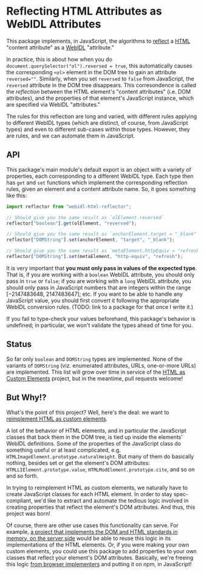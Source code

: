 # Reflecting HTML Attributes as WebIDL Attributes

This package implements, in JavaScript, the algorithms to [reflect](http://www.whatwg.org/specs/web-apps/current-work/multipage/infrastructure.html#reflect) a [HTML](http://www.whatwg.org/specs/web-apps/current-work/multipage/) "content attribute" as a [WebIDL](http://heycam.github.io/webidl/) "attribute."

In practice, this is about how when you do `document.querySelector("ol").reversed = true`, this automatically causes the corresponding `<ol>` element in the DOM tree to gain an attribute `reversed=""`. Similarly, when you set `reversed` to `false` from JavaScript, the `reversed` attribute in the DOM tree disappears. This corresondence is called the _reflection_ between the HTML element's "content attributes" (i.e. DOM attributes), and the properties of that element's JavaScript instance, which are specified via WebIDL "attributes."

The rules for this reflection are long and varied, with different rules applying to different WebIDL types (which are distinct, of course, from JavaScript types) and even to different sub-cases within those types. However, they are rules, and we can automate them in JavaScript.

## API

This package's main module's default export is an object with a variety of properties, each corresponding to a different WebIDL type. Each type then has `get` and `set` functions which implement the corresponding reflection rules, given an element and a content attribute name. So, it goes something like this:

```js
import reflector from "webidl-html-reflector";

// Should give you the same result as `olElement.reversed`
reflector["boolean"].get(olElement, "reversed");

// Should give you the same result as `anchorElement.target = "_blank"`
reflector["DOMString"].set(anchorElement, "target", "_blank");

// Should give you the same result as `metaElement.httpEquiv = "refresh"`
reflector["DOMString"].set(metaElement, "http-equiv", "refresh");
```

It is very important that **you must only pass in values of the expected type**. That is, if you are working with a `boolean` WebIDL attribute, you should only pass in `true` or `false`; if you are working with a `long` WebIDL attribute, you should only pass in JavaScript numbers that are integers within the range [−2147483648, 2147483647]; etc. If you want to be able to handle any JavaScript value, you should first convert it following the appropriate WebIDL conversion rules. (TODO: link to a package for that once I write it.)

If you fail to type-check your values beforehand, this package's behavior is undefined; in particular, we won't validate the types ahead of time for you.

## Status

So far only `boolean` and `DOMString` types are implemented. None of the variants of `DOMString` (viz. enumerated attributes, URLs, one-or-more URLs) are implemented. This list will grow over time in service of the [HTML as Custom Elements](https://github.com/dglazkov/html-as-custom-elements) project, but in the meantime, pull requests welcome!

## But Why!?

What's the point of this project? Well, here's the deal: we want to [reimplement HTML as custom elements](https://github.com/dglazkov/html-as-custom-elements).

A lot of the behavior of HTML elements, and in particular the JavaScript classes that back them in the DOM tree, is tied up inside the elements' WebIDL definitions. Some of the properties of the JavaScript class do something useful or at least complicated, e.g. `HTMLImageElement.prototype.naturalHeight`. But many of them do basically nothing, besides set or get the element's DOM attributes: `HTMLLIElement.prototype.value`, `HTMLModElement.prototype.cite`, and so on and so forth.

In trying to reimplement HTML as custom elements, we naturally have to create JavaScript classes for each HTML element. In order to stay spec-compliant, we'd like to extract and automate the tedious logic involved in creating properties that reflect the element's DOM attributes. And thus, this project was born!

Of course, there are other use cases this functionality can serve. For example, [a project that implements the DOM and HTML standards in memory, on the server side](https://github.com/tmpvar/jsdom) would be able to reuse this logic in its implementations of the HTML elements. Or, if you were making your own custom elements, you could use this package to add properties to your own classes that reflect your element's DOM attributes. Basically, we're freeing this logic [from browser implementers](https://code.google.com/p/chromium/codesearch#chromium/src/third_party/WebKit/Source/bindings/scripts/v8_attributes.py) and putting it on npm, in JavaScript!

